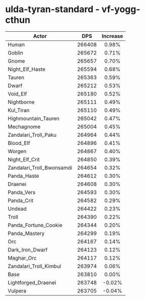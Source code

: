 # ulda-tyran-standard - vf-yogg-cthun
| Actor | DPS | Increase |
|---|:---:|:---:|
|Human|266408|0.98%|
|Goblin|265672|0.71%|
|Gnome|265657|0.70%|
|Night_Elf_Haste|265594|0.68%|
|Tauren|265363|0.59%|
|Dwarf|265212|0.53%|
|Void_Elf|265180|0.52%|
|Nightborne|265111|0.49%|
|Kul_Tiran|265110|0.49%|
|Highmountain_Tauren|265042|0.47%|
|Mechagnome|265004|0.45%|
|Zandalari_Troll_Paku|264964|0.44%|
|Blood_Elf|264896|0.41%|
|Worgen|264867|0.40%|
|Night_Elf_Crit|264850|0.39%|
|Zandalari_Troll_Bwonsamdi|264654|0.32%|
|Panda_Haste|264612|0.30%|
|Draenei|264608|0.30%|
|Panda_Vers|264593|0.30%|
|Panda_Crit|264582|0.29%|
|Undead|264422|0.23%|
|Troll|264390|0.22%|
|Panda_Fortune_Cookie|264344|0.20%|
|Panda_Mastery|264299|0.19%|
|Orc|264167|0.14%|
|Dark_Iron_Dwarf|264123|0.12%|
|Maghar_Orc|264117|0.12%|
|Zandalari_Troll_Kimbul|263974|0.06%|
|Base|263810|0.00%|
|Lightforged_Draenei|263748|-0.02%|
|Vulpera|263705|-0.04%|
